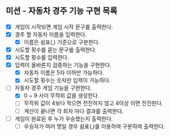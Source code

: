 ## 미션 - 자동차 경주 기능 구현 목록
- [x] 게임이 시작되면 게임 시작 문구를 출력한다.
- [x] 경주 할 자동차 이름을 입력한다.
  - [x] 이름은 쉼표(,) 기준으로 구분한다.
- [x] 시도할 횟수를 묻는 문구를 출력한다.
- [x] 시도할 횟수를 입력한다.
- [x] 입력이 올바른지 검증하는 기능을 구현한다.
    - [x] 자동차 이름은 5자 이하만 가능하다.
    - [x] 시도할 횟수는 숫자만 입력이 가능하다.
- [ ] 자동차 경주 게임 기능을 구현한다.
  - [x] 0 ~ 9 사이 무작위 값을 생성한다.
  - [ ] 무작위 값이 4보다 작으면 전진하지 않고 4이상 이면 전진한다.
  - [ ] 계산이 끝나면 각 회차 마다 결과를 출력한다.
- [ ] 게임이 완료된 후 누가 우승했는지 출력한다.
  - [ ] 우승자가 여러 명일 경우 쉼표(,)를 이용하여 구분하여 출력한다.